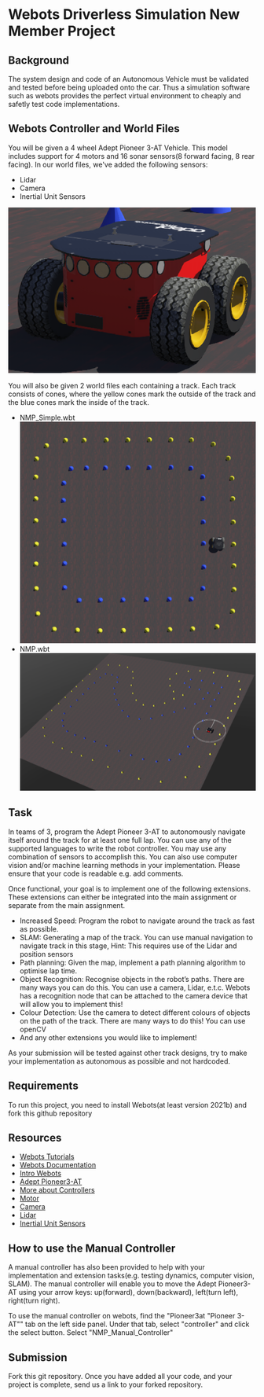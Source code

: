 # Webots Driverless Simulation New Member Project

## Background
The system design and code of an Autonomous Vehicle must be validated and tested before being uploaded onto the car. Thus a simulation software such as webots provides the perfect virtual environment to cheaply and safetly test code implementations.  

## Webots Controller and World Files
You will be given a 4 wheel Adept Pioneer 3-AT Vehicle. This model includes support for 4 motors and 16 sonar sensors(8 forward facing, 8 rear facing). In our world files, we've added the following sensors:

* Lidar
* Camera
* Inertial Unit Sensors

![adept_pioneer3-at](/adept_pioneer3-at.png)

You will also be given 2 world files each containing a track. Each track consists of cones, where the yellow cones mark the outside of the track and the blue cones mark the inside of the track. 

* NMP_Simple.wbt
![nmp_simple](/nmp_simple.png)
* NMP.wbt
![nmp](/nmp.png)

## Task
In teams of 3, program the Adept Pioneer 3-AT to autonomously navigate itself around the track for at least one full lap. You can use any of the supported languages to write the robot controller. You may use any combination of sensors to accomplish this. You can also use computer vision and/or machine learning methods in your implementation. Please ensure that your code is readable e.g. add comments. 

Once functional, your goal is to implement one of the following extensions. These extensions can either be integrated into the main assignment or separate from the main assignment. 
* Increased Speed: Program the robot to navigate around the track as fast as possible. 
* SLAM: Generating a map of the track. You can use manual navigation to navigate track in this stage, Hint: This requires use of the Lidar and position sensors 
* Path planning: Given the map, implement a path planning algorithm to optimise lap time. 
* Object Recognition:  Recognise objects in the robot’s paths. There are many ways you can do this. You can use a camera, Lidar, e.t.c. Webots has a recognition node that can be attached to the camera device that will allow you to implement this! 
* Colour Detection: Use the camera to detect different colours of objects on the path of the track. There are many ways to do this! You can use openCV
* And any other extensions you would like to implement!

As your submission will be tested against other track designs, try to make your implementation as autonomous as possible and not hardcoded. 

## Requirements
To run this project, you need to install Webots(at least version 2021b) and fork this github repository

## Resources
* [Webots Tutorials](https://cyberbotics.com/doc/guide/tutorials)
* [Webots Documentation](https://cyberbotics.com/doc/reference/nodes-and-api-functions)
* [Intro Webots](https://cyberbotics.com/doc/guide/tutorial-1-your-first-simulation-in-webots)
* [Adept Pioneer3-AT](https://cyberbotics.com/doc/guide/pioneer-3at)
* [More about Controllers](https://cyberbotics.com/doc/guide/tutorial-4-more-about-controllers)
* [Motor](https://www.cyberbotics.com/doc/reference/motor)
* [Camera](https://www.cyberbotics.com/doc/reference/camera)
* [Lidar](https://www.cyberbotics.com/doc/reference/lidar)
* [Inertial Unit Sensors](https://cyberbotics.com/doc/reference/inertialunit)

## How to use the Manual Controller
A manual controller has also been provided to help with your implementation and extension tasks(e.g. testing dynamics, computer vision, SLAM). The manual controller will enable you to move the Adept Pioneer3-AT using your arrow keys: up(forward), down(backward), left(turn left), right(turn right).

To use the manual controller on webots, find the "Pioneer3at "Pioneer 3-AT"" tab on the left side panel. Under that tab, select "controller" and click the select button. Select "NMP_Manual_Controller"


## Submission
Fork this git repository. Once you have added all your code, and your project is complete, send us a link to your forked repository. 
